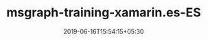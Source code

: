---
title: "msgraph-training-xamarin.es-ES"
date: 2019-06-16T15:54:15+05:30
type: "organisations"
org_name: "Microsoft Graph"
repo_desc: "NA"
repo_link: https://github.com/microsoftgraph/msgraph-training-xamarin.es-ES
---